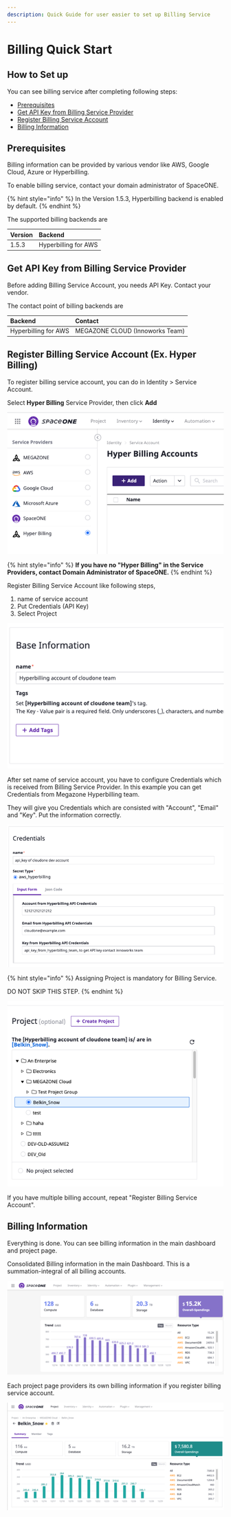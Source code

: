 ```yaml
---
description: Quick Guide for user easier to set up Billing Service
---
```


# Billing Quick Start

## How to Set up

You can see billing service after completing following steps:

* [Prerequisites](power-scheduler-quick-start.md#prerequisites)
* [Get API Key from Billing Service Provider](billing-quick-start.md#get-api-key-from-billing-service-provider)
* [Register Billing Service Account](billing-quick-start.md#register-billing-service-account-ex-hyper-billing)
* [Billing Information](billing-quick-start.md#billing-information)

## Prerequisites

Billing information can be provided by various vendor like AWS, Google Cloud, Azure or Hyperbilling.

To enable billing service, contact your domain administrator of SpaceONE. 

{% hint style="info" %}
In the Version 1.5.3, Hyperbilling backend is enabled by default.
{% endhint %}

The supported billing backends are

| Version | Backend |
| :--- | :--- |
| 1.5.3 | Hyperbilling for AWS |

## Get API Key from Billing Service Provider

Before adding Billing Service Account, you needs API Key. Contact your vendor.

The contact point of billing backends are

| Backend | Contact |
| :--- | :--- |
| Hyperbilling for AWS | MEGAZONE CLOUD \(Innoworks Team\) |

## Register Billing Service Account \(Ex. Hyper Billing\)

To register billing service account, you can do in Identity &gt; Service Account.

Select **Hyper Billing** Service Provider, then click **Add**

![Register Billing ServiceAccount](../.gitbook/assets/image%20%2877%29.png)

{% hint style="info" %}
**If you have no "Hyper Billing" in the Service Providers, contact Domain Administrator of SpaceONE.**
{% endhint %}

Register Billing Service Account like following steps,

1. name of service account
2. Put Credentials \(API Key\)
3. Select Project

![1. name of service account](../.gitbook/assets/image%20%2879%29.png)

After set name of service account, you have to configure Credentials which is received from Billing Service Provider. In this example you can get Credentials from Megazone Hyperbilling team.

They will give you Credentials which are consisted with "Account", "Email" and "Key". Put the information correctly.

![2. Credentials \(API Key\)](../.gitbook/assets/image%20%2874%29.png)

{% hint style="info" %}
Assigning Project is mandatory for Billing Service.

DO NOT SKIP THIS STEP.
{% endhint %}

![3. Select Project](../.gitbook/assets/image%20%2875%29.png)

If you have multiple billing account, repeat "Register Billing Service Account".

## Billing Information

Everything is done. You can see billing information in the main dashboard and project page.

Consolidated Billing information in the main Dashboard. This is a summation-integral of all billing accounts. 

![](../.gitbook/assets/image%20%2878%29.png)

Each project page providers its own billing information if you register billing service account.

![Billing per project](../.gitbook/assets/image%20%2873%29.png)

